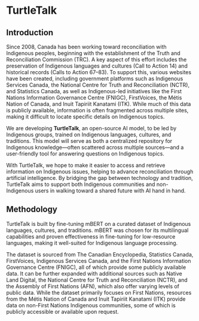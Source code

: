 # TurtleTalk

## Introduction

Since 2008, Canada has been working toward reconciliation with Indigenous peoples, beginning with the establishment of the Truth and Reconciliation Commission (TRC). A key aspect of this effort includes the preservation of Indigenous languages and cultures (Call to Action 14) and historical records (Calls to Action 67–83). To support this, various websites have been created, including government platforms such as Indigenous Services Canada, the National Centre for Truth and Reconciliation (NCTR), and Statistics Canada, as well as Indigenous-led initiatives like the First Nations Information Governance Centre (FNIGC), FirstVoices, the Métis Nation of Canada, and Inuit Tapiriit Kanatami (ITK). While much of this data is publicly available, information is often fragmented across multiple sites, making it difficult to locate specific details on Indigenous topics. 

We are developing **TurtleTalk**, an open-source AI model, to be led by Indigenous groups, trained on Indigenous languages, cultures, and traditions. This model will serve as both a centralized repository for Indigenous knowledge—often scattered across multiple sources—and a user-friendly tool for answering questions on Indigenous topics.

With TurtleTalk, we hope to make it easier to access and retrieve information on Indigenous issues, helping to advance reconciliation through artificial intelligence. By bridging the gap between technology and tradition, TurtleTalk aims to support both Indigenous communities and non-Indigenous users in walking toward a shared future with AI hand in hand.

## Methodology

TurtleTalk is built by fine-tuning mBERT on a curated dataset of Indigenous languages, cultures, and traditions. mBERT was chosen for its multilingual capabilities and proven effectiveness in fine-tuning for low-resource languages, making it well-suited for Indigenous language processing.

The dataset is sourced from The Canadian Encyclopedia, Statistics Canada, FirstVoices, Indigenous Services Canada, and the First Nations Information Governance Centre (FNIGC), all of which provide some publicly available data. It can be further expanded with additional sources such as Native Land Digital, the National Centre for Truth and Reconciliation (NCTR), and the Assembly of First Nations (AFN), which also offer varying levels of public data. While the dataset primarily focuses on First Nations, resources from the Métis Nation of Canada and Inuit Tapiriit Kanatami (ITK) provide data on non-First Nations Indigenous communities, some of which is publicly accessible or available upon request.